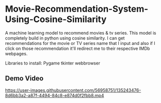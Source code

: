 # Movie-Recommendation-System-Using-Cosine-Similarity
A machine learning model to recommend movies &amp; tv series.
This model is completely build in python using cosine similarity.
I can get recommendations for the movie or TV series name that I input and also if I click on those recommendation it'll redirect me to their respective IMDb webpages.

Libraries to install: 
Pygame
tkinter
webbrowser



## Demo Video

https://user-images.githubusercontent.com/56958751/135243476-8d6bb3a2-a87f-4494-84c8-e874d0f2fbb8.mp4

